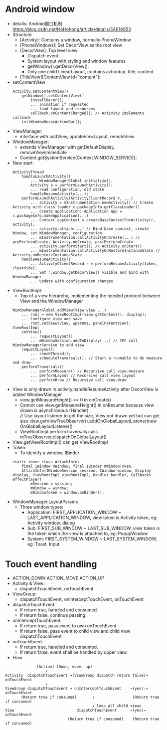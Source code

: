 # Android window
* details: 
    Android窗口机制 https://blog.csdn.net/HoHohong/article/details/54616053
* Structure
    - [Activity]: Contains a window, normally PhoneWindow
    - [PhoneWindows]: Set DecorView as the root view
    - [DecorView]: Top level view
        - Dispatch event 
        - System layout with styling and window features
        - getWindow().getDecorView();
        - Only one child LinearLayout, contains actionbar, title, content
    - [TitleView][ContentView id="content"]:
* setContentView
    ```
    Activity.setContentView()
        getWindow().setContentView()
            installDecor();
            ... animation if requested
            ... load layout and resources
            callback.onContentChanged(); // Activity implements callback
        initWindowDecorActionBar();
    ```
* ViewManager: 
    - interface with addView, updateViewLayout, remoteView
* WindowManager: 
    - extends ViewManager with getDefaultDisplay, removeViewImmediate
    - Content.getSystemService(Context.WINDOW_SERVICE);
* New start:
    ```
    ActivityThread
        handleLaunchActivity()  
            ... WindowManagerGlobal.initialize();
            Activity a = performLaunchActivity();
            ... read configuration, old state
            handleResumeActivity(...);
        performLaunchActivity(ActivityClientRecord r, ...) 
            ... activity = mInstrumentation.newActivity() // Create Activity with class loader r.packageInfo.getClassLoader()
            ... Create application: Application app = r.packageInfo.makeApplication(...)
            ... Context appContext = createBaseContextForActivity(r, activity);
            ... activity.attach(...) // Bind base context, create Window, set WindowManager, configuration
            ... mInstrumentation.callActivityOnCreate(...) // prePerformCreate, Activity.onCreate, postPerformCreate
            ... activity.performStart(); // Activity.onStart()
            ... mInstrumentation.callActivityOnRestoreInstanceState // Activity.onRestoreInstanceState
        handleResumeActivity() 
            ... ActivityClientRecord r = performResumeActivity(token, clearHide);
            ... Set r.window.getDecorView() visible and bind with WindowManager 
            ... Update with configuration changes
    ```
* ViewRootImpl: 
    - Top of a view hierarchy, implementing the needed protocol between View and the WindowManager
    ```
    WindowManagerGlobal.addView(View view ...) 
        ... root = new ViewRootImpl(view.getContext(), display);
        ... Configure view and save
        ... root.setView(view, wparams, panelParentView);
    ViewRootImpl
        setView()
            ... requestLayout()
            ... mWindowSession.addToDisplay(...) // IPC call WindowManagerService to add view
        requestLayout()
            ... checkThread();
            ... scheduleTraversals(); // Start a runnable to do measure and draw
        performTraversals()
            ... performMeasure() // Recursive call view.measure
            ... performLayout // Recursive call view.layout
            ... performDraw // Recursive call view.draw
    ```
* View is only drawn in activity.handleResumeActivity after DecorView is added WindowManager
    - view.getMeasureHeight() == 0 in onCreate()
    - Cannot use view.getMeasureHeight() in onResume because view drawn is asynchronous (Handler)  
      // Use layout listener to get the size, View not drawn yet but can get size
        view.getViewTreeObserver().addOnGlobalLayoutListener(new OnGlobalLayoutListener() 
    - ViewRootImpl.performTraversals calls mTreeObserver.dispatchOnGlobalLayout()
* View.getViewRootImpl() can get ViewRootImpl
* Token: 
    - To identify a window. IBinder
    ```
    static inner class AttachInfo:
        final IWindow mWindow; final IBinder mWindowToken;
        AttachInfo(IWindowSession session, IWindow window, Display display, ViewRootImpl viewRootImpl, Handler handler, Callbacks effectPlayer)
            mSession = session;
            mWindow = window;
            mWindowToken = window.asBinder();
    ```
* WindowManager.LayoutParams
    - Three window types: 
        - Application: FIRST_APPLICATION_WINDOW ~ LAST_APPLICATION_WINDOW, view token is Activity token, eg: Activity window, dialog
        - Sub: FIRST_SUB_WINDOW ~ LAST_SUB_WINDOW, view token is the token which the view is attached to, eg: PopupWindow
        - System: FIRST_SYSTEM_WINDOW ~ LAST_SYSTEM_WINDOW, eg: Toast, Input

# Touch event handling
* ACTION_DOWN ACTION_MOVE ACTION_UP
* Activity & View: 
    - dispatchTouchEvent, onTouchEvent
* ViewGroup: 
    - dispatchTouchEvent, onInterceptTouchEvent, onTouchEvent
* dispatchTouchEvent: 
    - If return true, handled and consumed. 
    - If return false, continue passing.
* onInterceptTouchEvent: 
    - If return true, pass event to own onTouchEvent. 
    - If return false, pass event to child view and child view dispatchTouchEvent
* onTouchEvent: 
    - If return true, handled and consumed. 
    - If return false, event shall be handled by upper view.
* Flow
```
              [Action] [Down, move, up]
                  ↓
Activity  dispatchTouchEvent →(ViewGroup dispatch return false)→ onTouchEvent
                  ↓                                                
ViewGroup dispatchTouchEvent → onInterceptTouchEvent    →(yes)-> onTouchEvent
       (Return true if consumed)       ↓                 (Return true if consumed)          
                                       ↓ loop all child views     
View                            dispatchTouchEvent      →(yes)→  onTouchEvent
                            (Return true if consumed)    (Return true if consumed)
```





